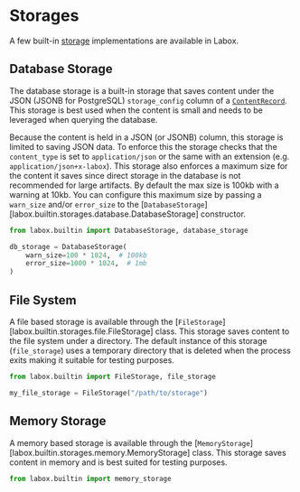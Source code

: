 # Storages

A few built-in [storage](../../concepts/storages.md) implementations are available in
Labox.

## Database Storage

The database storage is a built-in storage that saves content under the JSON (JSONB for
PostgreSQL) `storage_config` column of a
[`ContentRecord`](../../concepts/database.md#content-records). This storage is best used
when the content is small and needs to be leveraged when querying the database.

Because the content is held in a JSON (or JSONB) column, this storage is limited to
saving JSON data. To enforce this the storage checks that the `content_type` is set to
`application/json` or the same with an extension (e.g. `application/json+x-labox`). This
storage also enforces a maximum size for the content it saves since direct storage in
the database is not recommended for large artifacts. By default the max size is 100kb
with a warning at 10kb. You can configure this maximum size by passing a `warn_size`
and/or `error_size` to the
[`DatabaseStorage`][labox.builtin.storages.database.DatabaseStorage] constructor.

```python
from labox.builtin import DatabaseStorage, database_storage

db_storage = DatabaseStorage(
    warn_size=100 * 1024,  # 100kb
    error_size=1000 * 1024,  # 1mb
)
```

## File System

A file based storage is available through the
[`FileStorage`][labox.builtin.storages.file.FileStorage] class. This storage saves
content to the file system under a directory. The default instance of this storage
(`file_storage`) uses a temporary directory that is deleted when the process exits
making it suitable for testing purposes.

```python
from labox.builtin import FileStorage, file_storage

my_file_storage = FileStorage("/path/to/storage")
```

## Memory Storage

A memory based storage is available through the
[`MemoryStorage`][labox.builtin.storages.memory.MemoryStorage] class. This storage saves
content in memory and is best suited for testing purposes.

```python
from labox.builtin import memory_storage
```
